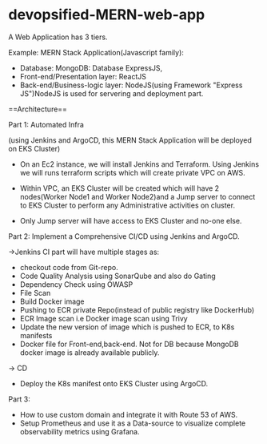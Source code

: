 # devopsified-MERN-web-app

A Web Application has 3 tiers.

Example: MERN Stack Application(Javascript family): 
- Database: MongoDB: Database ExpressJS, 
- Front-end/Presentation layer: ReactJS
- Back-end/Business-logic layer: NodeJS(using Framework "Express JS")NodeJS is used for servering and deployment part. 


==Architecture==

Part 1: 
Automated Infra

(using Jenkins and ArgoCD, this MERN Stack Application will be deployed on
EKS Cluster)

- On an Ec2 instance, we will install Jenkins and Terraform. Using Jenkins 
we will runs terraform scripts which will create private VPC on AWS. 

- Within VPC, an EKS Cluster will be created which will have 2 nodes(Worker 
Node1 and Worker Node2)and a Jump server to connect to EKS Cluster 
to perform any Administrative activities on cluster. 
- Only Jump server will have access to EKS Cluster and no-one else.


Part 2: 
Implement a Comprehensive CI/CD using Jenkins and ArgoCD. 

->Jenkins CI part will have multiple stages as: 
- checkout code from Git-repo.
- Code Quality Analysis using SonarQube and also do Gating
- Dependency Check using OWASP
- File Scan 
- Build Docker image
- Pushing to ECR private Repo(instead of public registry like DockerHub)
- ECR Image scan i.e Docker image scan using Trivy
- Update the new version of image which is pushed to ECR, to K8s manifests
- Docker file for Front-end,back-end. Not for DB because MongoDB docker image is already available publicly. 

-> CD
- Deploy the K8s manifest onto EKS Cluster using ArgoCD.


Part 3: 
- How to use custom domain and integrate it with Route 53 of AWS. 
- Setup Prometheus and use it as a Data-source to visualize complete observability metrics using Grafana. 
  

